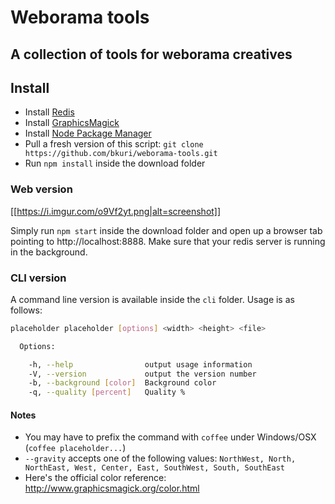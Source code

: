 Weborama tools
==============

A collection of tools for weborama creatives
--------------------------------------------

Install
-------

-	Install [Redis](http://redis.io/download)
-	Install [GraphicsMagick](http://www.graphicsmagick.org/README.html)
-	Install [Node Package Manager](https://www.npmjs.com/package/npm)
-	Pull a fresh version of this script: `git clone https://github.com/bkuri/weborama-tools.git`
-	Run `npm install` inside the download folder

### Web version

[[https://i.imgur.com/o9Vf2yt.png|alt=screenshot]]

Simply run `npm start` inside the download folder and open up a browser tab pointing to http://localhost:8888. Make sure that your redis server is running in the background.

### CLI version

A command line version is available inside the `cli` folder. Usage is as follows:

```sh
placeholder placeholder [options] <width> <height> <file>

  Options:

    -h, --help                output usage information
    -V, --version             output the version number
    -b, --background [color]  Background color
    -q, --quality [percent]   Quality %
```

#### Notes

-	You may have to prefix the command with `coffee` under Windows/OSX (`coffee placeholder...`\)
-	`--gravity` accepts one of the following values: `NorthWest, North, NorthEast, West, Center, East, SouthWest, South, SouthEast`
-	Here's the official color reference: http://www.graphicsmagick.org/color.html
